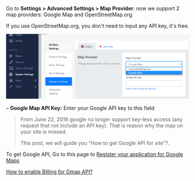 Go to **Settings &gt; Advanced Settings &gt; Map Provider**: now we support 2 map providers: Google Map and OpenStreetMap.org

If you use OpenStreetMap.org, you don't need to input any API key, it's free.

![](/assets/images/map-provider-1/e8590315d876734cf957f912466d0197.png)

– **Google Map API Key:** Enter your Google API key to this field

> From June 22, 2016 google no longer support key-less access (any request that not include an API key). That is reason why the map on your site is missed.
> 
> This post, we will guide you “How to get Google API for site”?.

To get Google API, Go to this page to [Register your application for Google Maps](https://console.developers.google.com/flows/enableapi?apiid=maps_backend,geocoding_backend,directions_backend,distance_matrix_backend,elevation_backend,places_backend&keyType=CLIENT_SIDE&reusekey=true&pli=1)

[How to enable Billing for Gmap API?](https://support.google.com/googleapi/answer/6158867?hl=en)